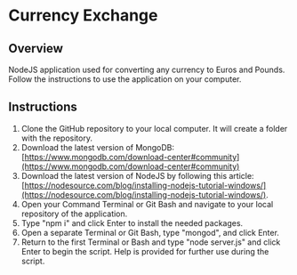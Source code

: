 # Currency Exchange

## Overview
NodeJS application used for converting any currency to Euros and Pounds. Follow the instructions to use the application on your computer.

## Instructions
1. Clone the GitHub repository to your local computer. It will create a folder with the repository.
2. Download the latest version of MongoDB: [https://www.mongodb.com/download-center#community](https://www.mongodb.com/download-center#community)
3. Download the latest version of NodeJS by following this article: [https://nodesource.com/blog/installing-nodejs-tutorial-windows/](https://nodesource.com/blog/installing-nodejs-tutorial-windows/).
3. Open your Command Terminal or Git Bash and navigate to your local repository of the application.
4. Type "npm i" and click Enter to install the needed packages.
5. Open a separate Terminal or Git Bash, type "mongod", and click Enter.
6. Return to the first Terminal or Bash and type "node server.js" and click Enter to begin the script. Help is provided for further use during the script.

